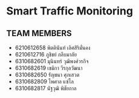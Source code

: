 # Smart Traffic Monitoring


## TEAM MEMBERS

- 6210612658 พิตตินันท์ เลิศสิริมั่นคง
- 6210612716 ภูชิชย์ กลีบมาลัย
- 6310682601 มุนินทร์ วุฒิพงศ์วรกิจ
- 6310682619 เขมิกา วีรกุลวัฒนา
- 6310682650 รัญชนา ศุภเสวต
- 6310682809 ไพศาล แซ่โล
- 6310682817 นัฐวุฒิ พิชัยกาล

